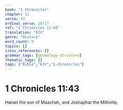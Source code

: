 ```yaml
---
book: "1 Chronicles"
chapter: 11
verse: 43
ordinal_verse: 10717
ref: "1 Chronicles 11:43"
translation: "KJV"
genre: "History"
word_count: 9
topics: []
cross_references: []
grammar_tags: [genealogy-structure]
thematic_tags: []
tags: ["Bible","KJV","1-Chronicles"]
---
```


# 1 Chronicles 11:43

Hanan the son of Maachah, and Joshaphat the Mithnite,
